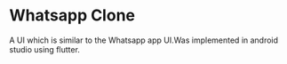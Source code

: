 # Whatsapp Clone

A UI which is similar to the Whatsapp app UI.Was implemented in android studio using flutter.
